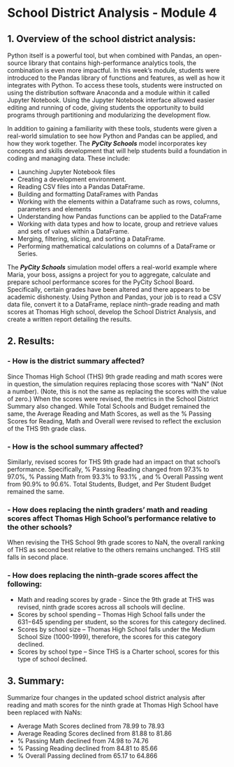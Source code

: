 # School District Analysis - Module 4
## 1. Overview of the school district analysis:

Python itself is a powerful tool, but when combined with Pandas, an open-source library that contains high-performance analytics tools, the combination is even more impactful. In this week’s module, students were introduced to the Pandas library of functions and features, as well as how it integrates with Python. To access these tools, students were instructed on using the distribution software Anaconda and a module within it called Jupyter Notebook. Using the Jupyter Notebook interface allowed easier editing and running of code, giving students the opportunity to build programs through partitioning and modularizing the development flow. 

In addition to gaining a familiarity with these tools, students were given a real-world simulation to see how Python and Pandas can be applied, and how they work together. The ***PyCity Schools*** model incorporates key concepts and skills development that will help students build a foundation in coding and managing data. These include:

- Launching Jupyter Notebook files 
- Creating a development environment.
- Reading CSV files into a Pandas DataFrame.
- Building and formatting DataFrames with Pandas
- Working with the elements within a Dataframe such as rows, columns, parameters and elements
- Understanding how Pandas functions can be applied to the DataFrame
- Working with data types and how to locate, group and retrieve values and sets of values within a DataFrame.
- Merging, filtering, slicing, and sorting a DataFrame.
- Performing mathematical calculations on columns of a DataFrame or Series.

The ***PyCity Schools*** simulation model offers a real-world example where Maria, your boss, assigns a project for you to aggregate, calculate and prepare school performance scores for the PyCity School Board. Specifically, certain grades have been altered and there appears to be academic dishonesty. Using Python and Pandas, your job is to read a CSV data file, convert it to a DataFrame, replace ninth-grade reading and math scores at Thomas High school,  develop the School District Analysis, and create a written report detailing the results.


## 2. Results: 
### - How is the district summary affected?

Since Thomas High School (THS) 9th grade reading and math scores were in question, the simulation requires replacing those scores with “NaN” (Not a number). (Note, this is not the same as replacing the scores with the value of zero.) When the scores were revised, the metrics in the School District Summary also changed. While Total Schools and Budget remained the same, the Average Reading and Math Scores, as well as the % Passing Scores for Reading, Math and Overall were revised to reflect the exclusion of the THS 9th grade class. 

### - How is the school summary affected?

Similarly, revised scores for THS 9th grade had an impact on that school’s performance. Specifically, % Passing Reading changed from 97.3% to 97.0%, % Passing Math from 93.3% to 93.1% , and % Overall Passing went from 90.9% to 90.6%. Total Students, Budget, and Per Student Budget remained the same.

### - How does replacing the ninth graders’ math and reading scores affect Thomas High School’s performance relative to the other schools?

When revising the THS School 9th grade scores to NaN, the overall ranking of THS as second best relative to the others remains unchanged. THS still falls in second place. 

### - How does replacing the ninth-grade scores affect the following:

- Math and reading scores by grade - Since the 9th grade at THS was revised, ninth grade scores across all schools will decline. 
- Scores by school spending – Thomas High School falls under the $631-$645 spending per student, so the scores for this category declined. 
- Scores by school size – Thomas High School falls under the Medium School Size (1000-1999), therefore, the scores for this category declined. 
- Scores by school type – Since THS is a Charter school, scores for this type of school declined.

## 3.  Summary: 
Summarize four changes in the updated school district analysis after reading and math scores for the ninth grade at Thomas High School have been replaced with NaNs:

- Average Math Scores declined from 78.99 to 78.93
- Average Reading Scores declined from 81.88 to 81.86
- % Passing Math declined from 74.98 to 74.76
- % Passing Reading declined from 84.81 to 85.66
- % Overall Passing declined from 65.17 to 64.866
